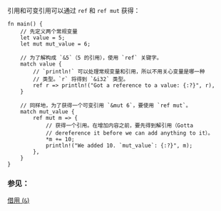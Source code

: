 引用和可变引用可以通过 `ref` 和 `ref mut` 获得：

```rust,editable
fn main() {
    // 先定义两个常规变量
    let value = 5;
    let mut mut_value = 6;

    // 为了解构成 `&5`（5 的引用），使用 `ref` 关键字。
    match value {
        // `println!` 可以处理常规变量和引用，所以不用关心变量是哪一种
        // 类型。`r` 将得到 `&i32` 类型。
        ref r => println!("Got a reference to a value: {:?}", r),
    }

    // 同样地，为了获得一个可变引用 `&mut 6`，要使用 `ref mut`。
    match mut_value {
        ref mut m => {
            // 获得一个引用。在增加内容之前，要先得到解引用（Gotta
            // dereference it before we can add anything to it）。
            *m += 10;
            println!("We added 10. `mut_value`: {:?}", m);
        },
    }
}
```

### 参见：

[借用 (`&`)][borrow]

[borrow]: ../../../borrow.html
